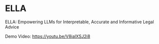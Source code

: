 # ELLA
ELLA: Empowering LLMs for Interpretable, Accurate and Informative Legal Advice

Demo Video: https://youtu.be/V8iaIXSJ2i8
